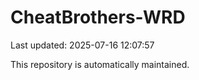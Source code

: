 # CheatBrothers-WRD

Last updated: 2025-07-16 12:07:57

This repository is automatically maintained.
